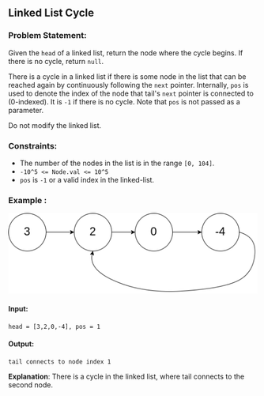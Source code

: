 ## Linked List Cycle 

### Problem Statement:
Given the `head` of a linked list, return the node where the cycle begins. If there is no cycle, return `null`.

There is a cycle in a linked list if there is some node in the list that can be reached again by continuously following the `next` pointer. Internally, `pos` is used to denote the index of the node that tail's `next` pointer is connected to (0-indexed). It is `-1` if there is no cycle. Note that `pos` is not passed as a parameter.

Do not modify the linked list.
 
### Constraints:

- The number of the nodes in the list is in the range `[0, 104]`.
- `-10^5 <= Node.val <= 10^5`
- `pos` is `-1` or a valid index in the linked-list.
 

### Example :
![](ll1.png)
#### Input: 
```plaintext
head = [3,2,0,-4], pos = 1
```
#### Output: 
```plaintext
tail connects to node index 1
```
**Explanation**: There is a cycle in the linked list, where tail connects to the second node.
